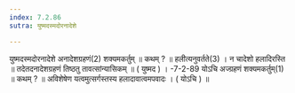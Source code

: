 ```yaml
---
index: 7.2.86
sutra: युष्मदस्मदोरनादेशे

---
```

 युष्मदस्मदोरनादेशे अनादेशग्रहणं(2) शक्यमकर्तुम् ॥ कथम् ? ॥ हलीत्यनुवर्तते(3) । न चादेशो हलादिरस्ति ॥ तदेतदनादेशग्रहणं तिष्ठतु तावत्सांन्यासिकम् ॥ ( युष्मद ) । -7-2-89 योऽचि अज्ग्रहणं शक्यमकर्तुम्(1) ॥ कथम् ? ॥ अविशेषेण यत्वमुत्सर्गस्तस्य हलादावात्वमपवादः । ( योऽचि ) ॥ 